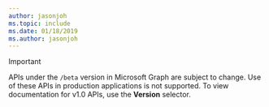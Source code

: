```yaml
---
author: jasonjoh
ms.topic: include
ms.date: 01/18/2019
ms.author: jasonjoh
---
```


<!-- markdownlint-disable MD041-->

> [!IMPORTANT]
> APIs under the `/beta` version in Microsoft Graph are subject to change. Use of these APIs in production applications is not supported. To view documentation for v1.0 APIs, use the **Version** selector.

